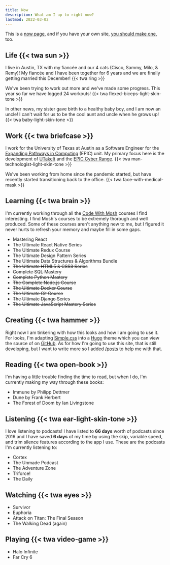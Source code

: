 ```yaml
---
title: Now
description: What am I up to right now?
lastmod: 2022-03-02
---
```


This is a [now page](https://nownownow.com/about), and if you have your own site, [you should make one](https://nownownow.com/about), too.

## Life {{< twa sun >}}

I live in Austin, TX with my fiancée and our 4 cats (Cisco, Sammy, Milo, & Remy)! My fiancée and I have been together for 6 years and we are finally getting married this December! {{< twa ring >}}

We've been trying to work out more and we've made some progress. This year so far we have logged 24 workouts! {{< twa flexed-biceps-light-skin-tone >}}

In other news, my sister gave birth to a healthy baby boy, and I am now an uncle! I can't wait for us to be the cool aunt and uncle when he grows up! {{< twa baby-light-skin-tone >}}

## Work {{< twa briefcase >}}

I work for the University of Texas at Austin as a Software Engineer for the [Expanding Pathways in Computing](https://www.tacc.utexas.edu/epic) (EPIC) unit. My primary focus here is the development of [UTakeIt](https://utakeit.tacc.utexas.edu) and the [EPIC Cyber Range](https://cyberrange.tacc.utexas.edu). {{< twa man-technologist-light-skin-tone >}}

We've been working from home since the pandemic started, but have recently started transitioning back to the office. {{< twa face-with-medical-mask >}}

## Learning {{< twa brain >}}

I'm currently working through all the [Code With Mosh](https://codewithmosh.com) courses I find interesting. I find Mosh's courses to be extremely thorough and well produced. Some of these courses aren't anything new to me, but I figured it never hurts to refresh your memory and maybe fill in some gaps.

- Mastering React
- The Ultimate React Native Series
- The Ultimate Redux Course
- The Ultimate Design Pattern Series
- The Ultimate Data Structures & Algorithms Bundle
- ~~The Ultimate HTML5 & CSS3 Series~~
- ~~Complete SQL Mastery~~
- ~~Complete Python Mastery~~
- ~~The Complete Node.js Course~~
- ~~The Ultimate Docker Course~~
- ~~The Ultimate Git Course~~
- ~~The Ultimate Django Series~~
- ~~The Ultimate JavaScript Mastery Series~~

## Creating {{< twa hammer >}}

Right now I am tinkering with how this looks and how I am going to use it. For looks, I'm adapting [Simple.css](https://simplecss.org) into a [Hugo](https://gohugo.io) theme which you can view the source of on [GitHub](https://github.com/djpeacher/simple-hugo). As for how I'm going to use this site, that is still developing, but I want to write more so I added [/posts](/posts) to help me with that.

## Reading {{< twa open-book >}}

I'm having a little trouble finding the time to read, but when I do, I'm currently making my way through these books:

- Immune by Philipp Dettmer
- Dune by Frank Herbert
- The Forest of Doom by Ian Livingstone

## Listening {{< twa ear-light-skin-tone >}}

I love listening to podcasts! I have listed to **66 days** worth of podcasts since 2016 and I have saved **6 days** of my time by using the skip, variable speed, and trim silence features according to the app I use. These are the podcasts I'm currently listening to:

- Cortex
- The Unmade Podcast
- The Adventure Zone
- Triforce!
- The Daily

## Watching {{< twa eyes >}}

- Survivor
- Euphoria
- Attack on Titan: The Final Season
- The Walking Dead (again)

## Playing {{< twa video-game >}}

- Halo Infinite
- Far Cry 6
